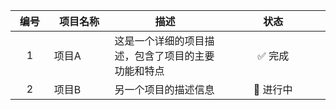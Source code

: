 <table>
  <thead>
    <tr>
      <th width="100">编号</th>
      <th width="200">项目名称</th>
      <th width="400">描述</th>
      <th width="400">状态</th>
    </tr>
  </thead>
  <tbody>
    <tr>
      <td align="center">1</td>
      <td>项目A</td>
      <td>这是一个详细的项目描述，包含了项目的主要功能和特点</td>
      <td align="center">✅ 完成</td>
    </tr>
    <tr>
      <td align="center">2</td>
      <td>项目B</td>
      <td>另一个项目的描述信息</td>
      <td align="center">🚧 进行中</td>
    </tr>
  </tbody>
</table>